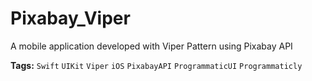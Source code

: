 # Pixabay_Viper
A mobile application developed with Viper Pattern using Pixabay API

**Tags:** `Swift` `UIKit` `Viper` `iOS` `PixabayAPI`  `ProgrammaticUI` `Programmaticly`
